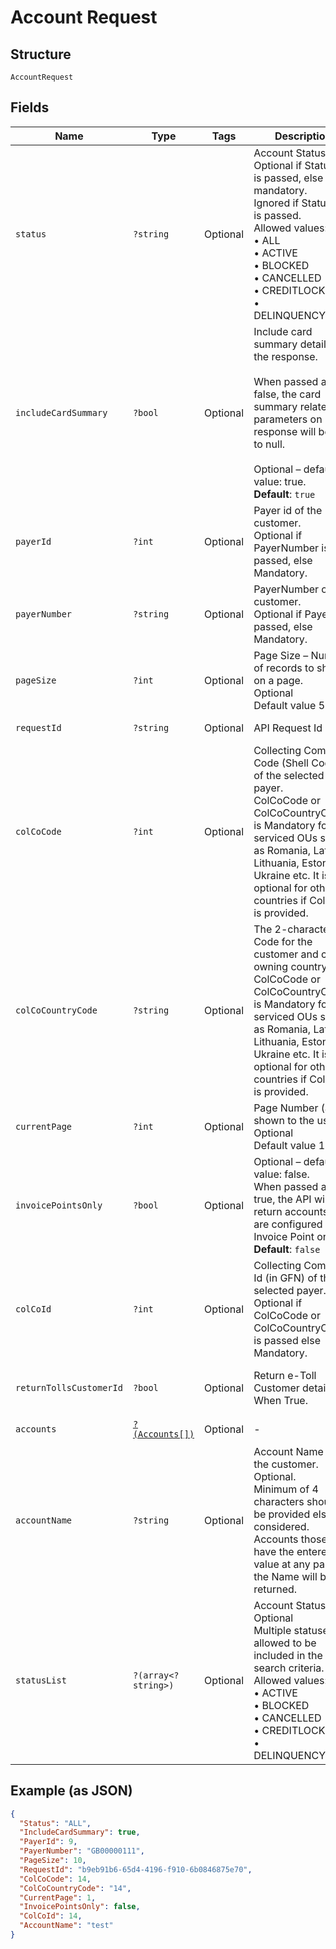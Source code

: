 
# Account Request

## Structure

`AccountRequest`

## Fields

| Name | Type | Tags | Description | Getter | Setter |
|  --- | --- | --- | --- | --- | --- |
| `status` | `?string` | Optional | Account Status.<br>Optional if StatusList is passed, else mandatory.<br>Ignored if StatusList is passed.<br>Allowed values:<br>•	ALL<br>•	ACTIVE<br>•	BLOCKED<br>•	CANCELLED<br>•	CREDITLOCK<br>•	DELINQUENCYLOCK | getStatus(): ?string | setStatus(?string status): void |
| `includeCardSummary` | `?bool` | Optional | Include card summary details in the response.<br><br>When passed as false, the card summary related parameters on response will be set to null.<br><br>Optional – default value: true.<br>**Default**: `true` | getIncludeCardSummary(): ?bool | setIncludeCardSummary(?bool includeCardSummary): void |
| `payerId` | `?int` | Optional | Payer id of the customer.<br>Optional if PayerNumber is passed, else Mandatory. | getPayerId(): ?int | setPayerId(?int payerId): void |
| `payerNumber` | `?string` | Optional | PayerNumber of the customer.<br>Optional if PayerId is passed, else Mandatory. | getPayerNumber(): ?string | setPayerNumber(?string payerNumber): void |
| `pageSize` | `?int` | Optional | Page Size – Number of records to show on a page.<br>Optional<br>Default value 50 | getPageSize(): ?int | setPageSize(?int pageSize): void |
| `requestId` | `?string` | Optional | API Request Id | getRequestId(): ?string | setRequestId(?string requestId): void |
| `colCoCode` | `?int` | Optional | Collecting Company Code (Shell Code) of the selected payer.<br>ColCoCode or ColCoCountryCode  is Mandatory for serviced OUs such as Romania, Latvia, Lithuania, Estonia, Ukraine etc. It is optional for other countries if ColCoID is provided. | getColCoCode(): ?int | setColCoCode(?int colCoCode): void |
| `colCoCountryCode` | `?string` | Optional | The 2-character ISO Code for the customer and card owning country.<br>ColCoCode or ColCoCountryCode  is Mandatory for serviced OUs such as Romania, Latvia, Lithuania, Estonia, Ukraine etc. It is optional for other countries if ColCoID is provided. | getColCoCountryCode(): ?string | setColCoCountryCode(?string colCoCountryCode): void |
| `currentPage` | `?int` | Optional | Page Number (as shown to the users)<br>Optional<br>Default value 1 | getCurrentPage(): ?int | setCurrentPage(?int currentPage): void |
| `invoicePointsOnly` | `?bool` | Optional | Optional – default value: false.<br>When passed as true, the API will return accounts that are configured as Invoice Point only.<br>**Default**: `false` | getInvoicePointsOnly(): ?bool | setInvoicePointsOnly(?bool invoicePointsOnly): void |
| `colCoId` | `?int` | Optional | Collecting Company Id (in GFN) of the selected payer.<br>Optional if ColCoCode or ColCoCountryCode  is passed else Mandatory. | getColCoId(): ?int | setColCoId(?int colCoId): void |
| `returnTollsCustomerId` | `?bool` | Optional | Return e-Toll Customer details When True. | getReturnTollsCustomerId(): ?bool | setReturnTollsCustomerId(?bool returnTollsCustomerId): void |
| `accounts` | [`?(Accounts[])`](../../doc/models/accounts.md) | Optional | - | getAccounts(): ?array | setAccounts(?array accounts): void |
| `accountName` | `?string` | Optional | Account Name of the customer.<br>Optional.<br>Minimum of 4 characters should be provided else not considered.<br>Accounts those have the entered value at any part of the Name will be returned. | getAccountName(): ?string | setAccountName(?string accountName): void |
| `statusList` | `?(array<?string>)` | Optional | Account Statuses.<br>Optional<br>Multiple statuses are allowed to be included in the search criteria.<br>Allowed values:<br>•	ACTIVE<br>•	BLOCKED<br>•	CANCELLED<br>•	CREDITLOCK<br>•	DELINQUENCYLOCK | getStatusList(): ?array | setStatusList(?array statusList): void |

## Example (as JSON)

```json
{
  "Status": "ALL",
  "IncludeCardSummary": true,
  "PayerId": 9,
  "PayerNumber": "GB00000111",
  "PageSize": 10,
  "RequestId": "b9eb91b6-65d4-4196-f910-6b0846875e70",
  "ColCoCode": 14,
  "ColCoCountryCode": "14",
  "CurrentPage": 1,
  "InvoicePointsOnly": false,
  "ColCoId": 14,
  "AccountName": "test"
}
```

